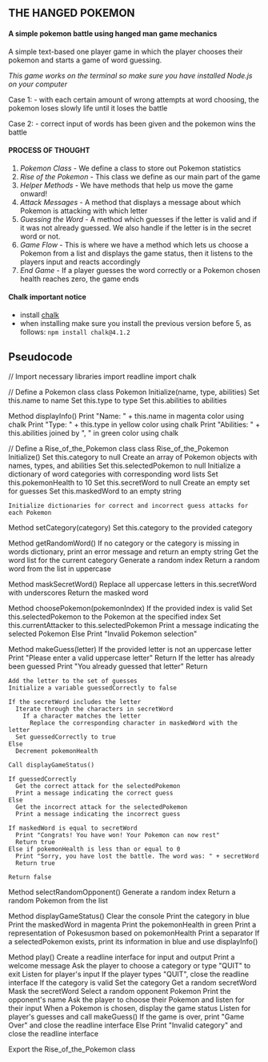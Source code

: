 ## THE HANGED POKEMON
#### A simple pokemon battle using hanged man game mechanics

A simple text-based one player game in which the player chooses their pokemon and starts a game of word guessing. 

*This game works on the terminal so make sure you have installed Node.js on your computer*

Case 1: - with each certain amount of wrong attempts at word choosing, the pokemon loses slowly life until it loses the battle

Case 2: - correct input of words has been given and the pokemon wins the battle

#### PROCESS OF THOUGHT

1. *Pokemon Class* - We define a class to store out Pokemon statistics
2. *Rise of the Pokemon* - This class we define as our main part of the game
3. *Helper Methods* - We have methods that help us move the game onward! 
4. *Attack Messages* - A method that displays a message about which Pokemon is attacking with which letter
5. *Guessing the Word* - A method which guesses if the letter is valid and if it was not already guessed. We also handle if the letter is in the secret word or not. 
6. *Game Flow* - This is where we have a method which lets us choose a Pokemon from a list and displays the game status, then it listens to the players input and reacts accordingly
7. *End Game* - If a player guesses the word correctly or a Pokemon chosen health reaches zero, the game ends

#### Chalk important notice
- install [chalk](https://www.npmjs.com/package/chalk)
- when installing make sure you install the previous version before 5, as follows: `npm install chalk@4.1.2`

## Pseudocode

// Import necessary libraries
import readline
import chalk

// Define a Pokemon class
class Pokemon
  Initialize(name, type, abilities)
    Set this.name to name
    Set this.type to type
    Set this.abilities to abilities

  Method displayInfo()
    Print "Name: " + this.name in magenta color using chalk
    Print "Type: " + this.type in yellow color using chalk
    Print "Abilities: " + this.abilities joined by ", " in green color using chalk

// Define a Rise_of_the_Pokemon class
class Rise_of_the_Pokemon
  Initialize()
    Set this.category to null
    Create an array of Pokemon objects with names, types, and abilities
    Set this.selectedPokemon to null
    Initialize a dictionary of word categories with corresponding word lists
    Set this.pokemonHealth to 10
    Set this.secretWord to null
    Create an empty set for guesses
    Set this.maskedWord to an empty string

    Initialize dictionaries for correct and incorrect guess attacks for each Pokemon

  Method setCategory(category)
    Set this.category to the provided category

  Method getRandomWord()
    If no category or the category is missing in words dictionary, print an error message and return an empty string
    Get the word list for the current category
    Generate a random index
    Return a random word from the list in uppercase

  Method maskSecretWord()
    Replace all uppercase letters in this.secretWord with underscores
    Return the masked word

  Method choosePokemon(pokemonIndex)
    If the provided index is valid
      Set this.selectedPokemon to the Pokemon at the specified index
      Set this.currentAttacker to this.selectedPokemon
      Print a message indicating the selected Pokemon
    Else
      Print "Invalid Pokemon selection"

  Method makeGuess(letter)
    If the provided letter is not an uppercase letter
      Print "Please enter a valid uppercase letter"
      Return
    If the letter has already been guessed
      Print "You already guessed that letter"
      Return

    Add the letter to the set of guesses
    Initialize a variable guessedCorrectly to false

    If the secretWord includes the letter
      Iterate through the characters in secretWord
        If a character matches the letter
          Replace the corresponding character in maskedWord with the letter
      Set guessedCorrectly to true
    Else
      Decrement pokemonHealth

    Call displayGameStatus()

    If guessedCorrectly
      Get the correct attack for the selectedPokemon
      Print a message indicating the correct guess
    Else
      Get the incorrect attack for the selectedPokemon
      Print a message indicating the incorrect guess

    If maskedWord is equal to secretWord
      Print "Congrats! You have won! Your Pokemon can now rest"
      Return true
    Else if pokemonHealth is less than or equal to 0
      Print "Sorry, you have lost the battle. The word was: " + secretWord
      Return true

    Return false

  Method selectRandomOpponent()
    Generate a random index
    Return a random Pokemon from the list

  Method displayGameStatus()
    Clear the console
    Print the category in blue
    Print the maskedWord in magenta
    Print the pokemonHealth in green
    Print a representation of Pokesusmon based on pokemonHealth
    Print a separator
    If a selectedPokemon exists, print its information in blue and use displayInfo()

  Method play()
    Create a readline interface for input and output
    Print a welcome message
    Ask the player to choose a category or type "QUIT" to exit
    Listen for player's input
    If the player types "QUIT", close the readline interface
    If the category is valid
      Set the category
      Get a random secretWord
      Mask the secretWord
      Select a random opponent Pokemon
      Print the opponent's name
      Ask the player to choose their Pokemon and listen for their input
      When a Pokemon is chosen, display the game status
      Listen for player's guesses and call makeGuess()
      If the game is over, print "Game Over" and close the readline interface
    Else
      Print "Invalid category" and close the readline interface

Export the Rise_of_the_Pokemon class
